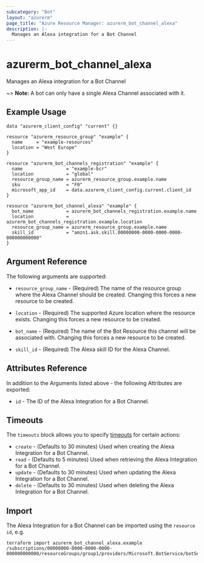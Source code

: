 ```yaml
---
subcategory: "Bot"
layout: "azurerm"
page_title: "Azure Resource Manager: azurerm_bot_channel_alexa"
description: |-
  Manages an Alexa integration for a Bot Channel
---
```


# azurerm_bot_channel_alexa

Manages an Alexa integration for a Bot Channel

~> **Note:** A bot can only have a single Alexa Channel associated with it.

## Example Usage

```hcl
data "azurerm_client_config" "current" {}

resource "azurerm_resource_group" "example" {
  name     = "example-resources"
  location = "West Europe"
}

resource "azurerm_bot_channels_registration" "example" {
  name                = "example-bcr"
  location            = "global"
  resource_group_name = azurerm_resource_group.example.name
  sku                 = "F0"
  microsoft_app_id    = data.azurerm_client_config.current.client_id
}

resource "azurerm_bot_channel_alexa" "example" {
  bot_name            = azurerm_bot_channels_registration.example.name
  location            = azurerm_bot_channels_registration.example.location
  resource_group_name = azurerm_resource_group.example.name
  skill_id            = "amzn1.ask.skill.00000000-0000-0000-0000-000000000000"
}
```

## Argument Reference

The following arguments are supported:

* `resource_group_name` - (Required) The name of the resource group where the Alexa Channel should be created. Changing this forces a new resource to be created.

* `location` - (Required) The supported Azure location where the resource exists. Changing this forces a new resource to be created.

* `bot_name` - (Required) The name of the Bot Resource this channel will be associated with. Changing this forces a new resource to be created.

* `skill_id` - (Required) The Alexa skill ID for the Alexa Channel.

## Attributes Reference

In addition to the Arguments listed above - the following Attributes are exported:

* `id` - The ID of the Alexa Integration for a Bot Channel.

## Timeouts

The `timeouts` block allows you to specify [timeouts](https://developer.hashicorp.com/terraform/language/resources/configure#define-operation-timeouts) for certain actions:

* `create` - (Defaults to 30 minutes) Used when creating the Alexa Integration for a Bot Channel.
* `read` - (Defaults to 5 minutes) Used when retrieving the Alexa Integration for a Bot Channel.
* `update` - (Defaults to 30 minutes) Used when updating the Alexa Integration for a Bot Channel.
* `delete` - (Defaults to 30 minutes) Used when deleting the Alexa Integration for a Bot Channel.

## Import

The Alexa Integration for a Bot Channel can be imported using the `resource id`, e.g.

```shell
terraform import azurerm_bot_channel_alexa.example /subscriptions/00000000-0000-0000-0000-000000000000/resourceGroups/group1/providers/Microsoft.BotService/botServices/botService1/channels/AlexaChannel
```
